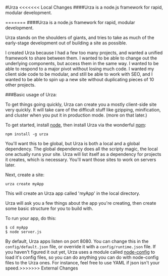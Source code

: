 #Urza
<<<<<<< Local Changes
####Urza is a node.js framework for rapid, modular development.

=======
####Urza is a node.js framework for rapid, modular development.

Urza stands on the shoulders of giants, and tries to take as much of the early-stage development out of building a site as possible.

I created Urza because I had a few too many projects, and wanted a unified framework to share between them. I wanted to be able to change out the underlying components, but access them in the same way. I wanted to be able to respond to a major pivot without losing much code. I wanted my client side code to be modular, and still be able to work with SEO, and I wanted to be able to spin up a new site without duplicating pieces of 10 other projects.

###Basic usage of Urza:

To get things going quickly, Urza can create you a mostly client-side site very quickly. It will take care of the difficult stuff like gzipping, minification, and cluster when you put it in production mode. (more on that later.)

To get started, install [node](http://www.nodejs.org), then install Urza via the wonderful [npm](http://npmjs.org):

    npm install -g urza

You'll want this to be global, but Urza is both a local and a global dependency. The global dependency does all the scripty magic, the local one actually runs your site. Urza will list itself as a dependency for projects it creates, which is necessary. You'll want those sites to work on servers later.

Next, create a site:

    urza create myApp

This will create an Urza app called 'myApp' in the local directory.

Urza will ask you a few things about the app you're creating, then create some basic structure for you to build with.

To run your app, do this:

    $ cd myApp
    $ node server.js

By default, Urza apps listen on port 8080. You can change this in the `config/default.json` file, or override it with a `config/runtime.json` file. If you haven't figured it out yet, Urza uses a module called [node-config](https://github.com/lorenwest/node-config) to load it's config files, so you can do anything you can do with node-config files to the Urza ones. For instance, feel free to use YAML if json isn't your speed.>>>>>>> External Changes
